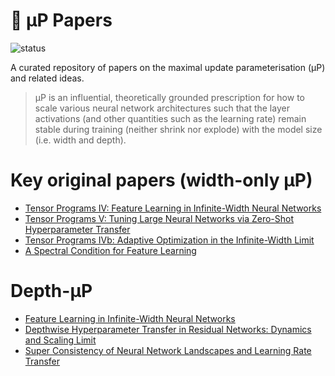 # 📑 μP Papers

![status](https://img.shields.io/badge/status-active-green)

A curated repository of papers on the maximal update parameterisation (μP) and related ideas.

> μP is an influential, theoretically grounded prescription for how to scale various neural network architectures such that the layer activations (and other quantities such as the learning rate) remain stable during training (neither shrink nor explode) with the model size (i.e. width and depth).


# Key original papers (width-only μP)
* [Tensor Programs IV: Feature Learning in Infinite-Width Neural Networks](https://arxiv.org/abs/2011.14522)
* [Tensor Programs V: Tuning Large Neural Networks via Zero-Shot Hyperparameter Transfer](https://arxiv.org/abs/2203.03466)
* [Tensor Programs IVb: Adaptive Optimization in the Infinite-Width Limit](https://arxiv.org/abs/2308.01814)
* [A Spectral Condition for Feature Learning](https://arxiv.org/abs/2310.17813)


# Depth-μP
* [Feature Learning in Infinite-Width Neural Networks](https://arxiv.org/abs/2011.14522)
* [Depthwise Hyperparameter Transfer in Residual Networks: Dynamics and Scaling Limit](https://arxiv.org/abs/2309.16620)
* [Super Consistency of Neural Network Landscapes and Learning Rate Transfer](https://proceedings.neurips.cc/paper_files/paper/2024/hash/ba1d33849b963efc6b5d3082ad68f480-Abstract-Conference.html)
